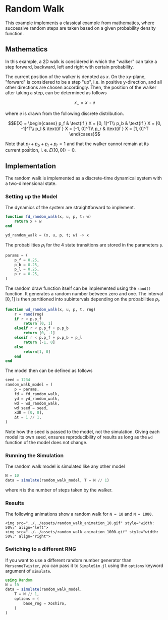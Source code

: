 # Random Walk

This example implements a classical example from mathematics, where successive random steps are taken based on a given probability density function.

## Mathematics

In this example, a 2D walk is considered in which the "walker" can take a step forward, backward, left and right with certain probability.

The current position of the walker is denoted as $x$. On the xy-plane, "forward" is considered to be a step "up", i.e. in positive y-direction, and all other directions are chosen accordingly. Then, the position of the walker after taking a step, can be determined as follows

```math
x_+ = x + e
```

where $e$ is drawn from the following discrete distribution.

```math
E(X) = \begin{cases}
p_f & \text{if } X = [0, 1]^T\\
p_b & \text{if } X = [0, -1]^T\\
p_l & \text{if } X = [-1, 0]^T\\
p_r & \text{if } X = [1, 0]^T
\end{cases}
```

Note that $p_f + p_b + p_l + p_r = 1$ and that the walker cannot remain at its current position, i. e. $E([0, 0]) = 0$.

## Implementation

The random walk is implemented as a discrete-time dynamical system with a two-dimensional state.

### Setting up the Model

The dynamics of the system are straightforward to implement.

```julia
function fd_random_walk(x, u, p, t; w)
    return x + w
end

yd_random_walk = (x, u, p, t; w) -> x
```

The probabilities $p_i$ for the 4 state transitions are stored in the parameters `p`.

```julia
params = (
    p_f = 0.25,
    p_b = 0.25,
    p_l = 0.25,
    p_r = 0.25,
)
```

The random draw function itself can be implemented using the `rand()` function. It generates a random number between zero and one. The interval $[0, 1]$ is then partitioned into subintervals depending on the probabilities $p_i$.

```julia
function wd_random_walk(x, u, p, t, rng)
    r = rand(rng)
    if r < p.p_f
        return [0, 1]
    elseif r < p.p_f + p.p_b
        return [0, -1]
    elseif r < p.p_f + p.p_b + p_l
        return [-1, 0]
    else
        return[1, 0]
    end
end
```

The model then can be defined as follows

```julia
seed = 1234
random_walk_model = (
    p = params,
    fd = fd_random_walk,
    yd = yd_random_walk,
    wd = wd_random_walk,
    wd_seed = seed,
    xd0 = [0, 0],
    Δt = 1 // 1,
)
```

Note how the seed is passed to the model, not the simulation. Giving each model its own seed, ensures reproducibility of results as long as the `wd` function of the model does not change.

### Running the Simulation

The random walk model is simulated like any other model

```julia
N = 10
data = simulate(random_walk_model, T = N // 1)
```
where `N` is the number of steps taken by the walker.

### Results

The following animations show a random walk for `N = 10` and `N = 1000`.

```@raw html
<img src="../../assets/random_walk_animation_10.gif" style="width: 50%;" align="left">
<img src="../../assets/random_walk_animation_1000.gif" style="width: 50%;" align="right">
```

### Switching to a different RNG

If you want to use a different random number generator than `MersenneTwister`, you can pass it to `SimpleSim.jl` using the `options` keyword argument of `simulate`.

```julia
using Random
N = 10
data = simulate(random_walk_model,
    T = N // 1,
    options = (
        base_rng = Xoshiro,
    )
)
```
